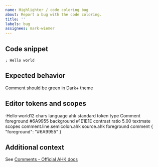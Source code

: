 ```yaml
---
name: Highlighter / code coloring bug
about: Report a bug with the code coloring.
title: ''
labels: bug
assignees: mark-wiemer
---
```


## Code snippet

<!-- Insert a small code snippet here that shows your issue -->

```
; Hello world
```

## Expected behavior

Comment should be green in Dark+ theme <!-- (F1 > Preferences: Color Theme) -->

## Editor tokens and scopes

<!-- F1 > Developer: Inspect Editor Tokens and Scopes, copy-paste plaintext -->

·Hello·world12 chars
language ahk
standard token type Comment
foreground #6A9955
background #1E1E1E
contrast ratio 5.00
textmate scopes comment.line.semicolon.ahk
source.ahk
foreground comment
{ "foreground": "#6A9955" }

## Additional context

See [Comments - Official AHK docs](https://www.autohotkey.com/docs/Language.htm#comments)

<!-- you can add screenshots here too to compare the colors against what they should be -->
